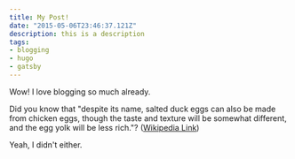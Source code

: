```yaml
---
title: My Post!
date: "2015-05-06T23:46:37.121Z"
description: this is a description
tags:
- blogging
- hugo
- gatsby
---
```


Wow! I love blogging so much already.

Did you know that "despite its name, salted duck eggs can also be made from
chicken eggs, though the taste and texture will be somewhat different, and the
egg yolk will be less rich."?
([Wikipedia Link](http://en.wikipedia.org/wiki/Salted_duck_egg))

Yeah, I didn't either.
